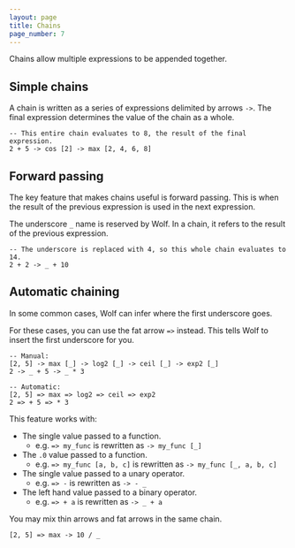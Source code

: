 ```yaml
---
layout: page
title: Chains
page_number: 7
---
```


Chains allow multiple expressions to be appended together.

## Simple chains

A chain is written as a series of expressions delimited by arrows `->`.
The final expression determines the value of the chain as a whole.

```
-- This entire chain evaluates to 8, the result of the final expression.
2 + 5 -> cos [2] -> max [2, 4, 6, 8]
```

## Forward passing

The key feature that makes chains useful is forward passing. This is when the
result of the previous expression is used in the next expression.

The underscore `_` name is reserved by Wolf. In a chain, it refers to the result 
of the previous expression.

```
-- The underscore is replaced with 4, so this whole chain evaluates to 14.
2 + 2 -> _ + 10
```

## Automatic chaining

In some common cases, Wolf can infer where the first underscore goes.

For these cases, you can use the fat arrow `=>` instead. This tells Wolf to
insert the first underscore for you.

```
-- Manual:
[2, 5] -> max [_] -> log2 [_] -> ceil [_] -> exp2 [_]
2 -> _ + 5 -> _ * 3

-- Automatic:
[2, 5] => max => log2 => ceil => exp2
2 => + 5 => * 3
```

This feature works with:

- The single value passed to a function.
    - e.g. `=> my_func` is rewritten as `-> my_func [_]`
- The `.0` value passed to a function.
	- e.g. `=> my_func [a, b, c]` is rewritten as `-> my_func [_, a, b, c]`
- The single value passed to a unary operator.
	- e.g. `=> -` is rewritten as `-> - _`
- The left hand value passed to a binary operator.
	- e.g. `=> + a` is rewritten as `-> _ + a`

You may mix thin arrows and fat arrows in the same chain.

```
[2, 5] => max -> 10 / _
```